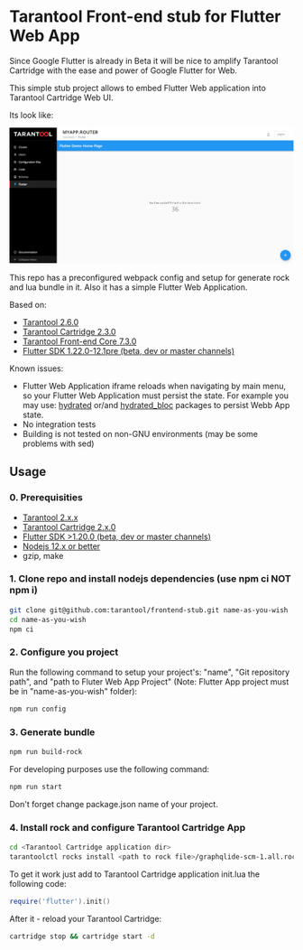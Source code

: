 # Tarantool Front-end stub for Flutter Web App

Since Google Flutter is already in Beta it will be nice to amplify Tarantool Cartridge with the ease and power of Google Flutter for Web.

This simple stub project allows to embed Flutter Web application into Tarantool Cartridge Web UI.

Its look like:
<p align="center"><img width="640" alt="tarantool-flutter" src="https://github.com/no1seman/frontend-stub-flutter/blob/master/resources/tarantool-flutter.jpg"></p>

This repo has a preconfigured webpack config and setup for generate rock and lua bundle in it. Also it has a simple Flutter Web Application.

Based on:

- [Tarantool 2.6.0](https://www.tarantool.io/en/download/?v=2.4)
- [Tarantool Cartridge 2.3.0](https://github.com/tarantool/cartridge)
- [Tarantool Front-end Core 7.3.0](https://github.com/tarantool/frontend-core)
- [Flutter SDK 1.22.0-12.1pre (beta, dev or master channels)](http://flutter.io)

Known issues:

- Flutter Web Application iframe reloads when navigating by main menu, so your Flutter Web Application must persist the state. For example you may use: [hydrated](https://pub.dev/packages/hydrated) or/and [hydrated_bloc](https://pub.dev/packages/hydrated_bloc) packages to persist Webb App state.
- No integration tests
- Building is not tested on non-GNU environments (may be some problems with sed)

## Usage

### 0. Prerequisities

- [Tarantool 2.x.x](https://www.tarantool.io/en/download/?v=2.4)
- [Tarantool Cartridge 2.x.0](https://github.com/tarantool/cartridge)
- [Flutter SDK >1.20.0 (beta, dev or master channels)](http://flutter.io)
- [Nodejs 12.x or better](https://nodejs.org/)
- gzip, make

### 1. Clone repo and install nodejs dependencies (use npm ci NOT npm i)

```bash
git clone git@github.com:tarantool/frontend-stub.git name-as-you-wish
cd name-as-you-wish
npm ci
```

### 2. Configure you project

Run the following command to setup your project's: "name", "Git repository path", and "path to Fluter Web App Project" (Note: Flutter App project must be in "name-as-you-wish" folder):

```bash
npm run config
```

### 3. Generate bundle

```bash
npm run build-rock
```

For developing purposes use the following command:

```bash
npm run start
```

Don't forget change package.json name of your project.

### 4. Install rock and configure Tarantool Cartridge App

```bash
cd <Tarantool Cartridge application dir>
tarantoolctl rocks install <path to rock file>/graphqlide-scm-1.all.rock
```

To get it work just add to Tarantool Cartridge application init.lua the following code:

```lua
require('flutter').init()
```

After it - reload your Tarantool Cartridge:

```bash
cartridge stop && cartridge start -d
```
